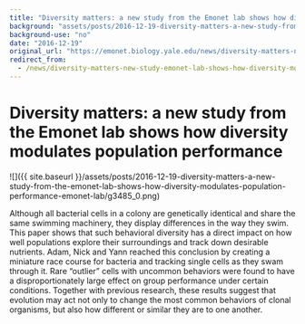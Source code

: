 ```yaml
---
title: "Diversity matters: a new study from the Emonet lab shows how diversity modulates population performance"
background: "assets/posts/2016-12-19-diversity-matters-a-new-study-from-the-emonet-lab-shows-how-diversity-modulates-population-performance-emonet-lab/g3485_0.png"
background-use: "no"
date: "2016-12-19"
original_url: "https://emonet.biology.yale.edu/news/diversity-matters-new-study-emonet-lab-shows-how-diversity-modulates-population-performance"
redirect_from:
  - /news/diversity-matters-new-study-emonet-lab-shows-how-diversity-modulates-population-performance
---
```

# Diversity matters: a new study from the Emonet lab shows how diversity modulates population performance

![]({{ site.baseurl }}/assets/posts/2016-12-19-diversity-matters-a-new-study-from-the-emonet-lab-shows-how-diversity-modulates-population-performance-emonet-lab/g3485_0.png)

Although all bacterial cells in a colony are genetically identical and share the same swimming machinery, they display differences in the way they swim. This paper shows that such behavioral diversity has a direct impact on how well populations explore their surroundings and track down desirable nutrients. Adam, Nick and Yann reached this conclusion by creating a miniature race course for bacteria and tracking single cells as they swam through it. Rare “outlier” cells with uncommon behaviors were found to have a disproportionately large effect on group performance under certain conditions. Together with previous research, these results suggest that evolution may act not only to change the most common behaviors of clonal organisms, but also how different or similar they are to one another.